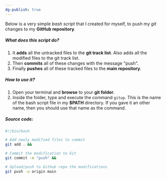 ```yaml
---
dg-publish: true
---
```

Below is a very simple *bash script* that I created for myself, to push my *git* changes to my **GitHub repository**.
##### What does this script do?
1. It **adds** all the untracked files to the **git track list**. Also adds all the modified files to the git track list.
2. Then **commits** all of these changes with the message "push".
3. Finally **pushes** all of these tracked files to the **main repository**.

##### How to use it?
1. Open your terminal and **browse** to your **git folder**.
2. Inside the folder, type and execute the command `gitup`. This is the name of the bash script file in my **$PATH** directory. If you gave it an other name, then you should use that name as the command. 
##### Source code:
```bash
#!/bin/bash

# Add newly modified files to commit
git add . &&

# Commit the modification to Git
git commit -m "push" &&

# Upload/push to Github repo the modifications
git push -u origin main
```

